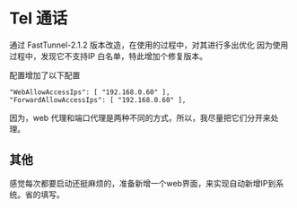 # Tel 通话

通过 FastTunnel-2.1.2 版本改造，在使用的过程中，对其进行多出优化
因为使用过程中，发现它不支持IP 白名单，特此增加个修复版本。

配置增加了以下配置
```
"WebAllowAccessIps": [ "192.168.0.60" ],
"ForwardAllowAccessIps": [ "192.168.0.60" ],
```
因为，web 代理和端口代理是两种不同的方式，所以，我尽量把它们分开来处理。

## 其他
感觉每次都要启动还挺麻烦的，准备新增一个web界面，来实现自动新增IP到系统。省的填写。